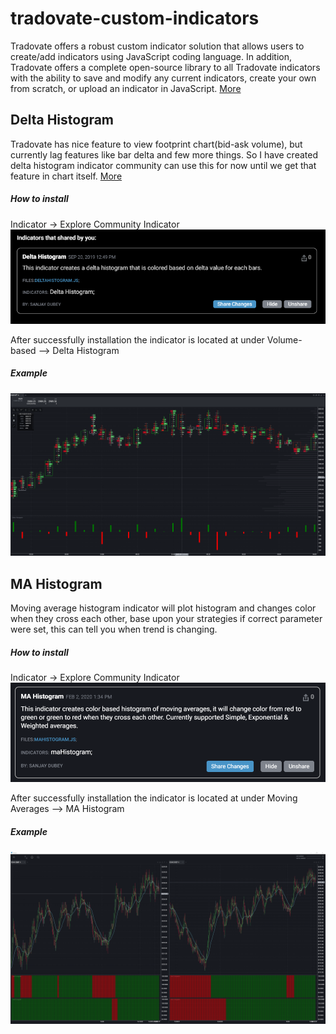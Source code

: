 # tradovate-custom-indicators
Tradovate  offers a robust custom indicator solution that allows users to create/add indicators using JavaScript coding language.  In addition, Tradovate offers a complete open-source library to all Tradovate indicators with the ability to save and modify any current indicators, create your own from scratch, or upload an indicator in JavaScript. [More](https://tradovate.zendesk.com/hc/en-us/articles/115011665727-How-do-I-use-custom-indicators-in-Tradovate-)

## Delta Histogram
Tradovate has nice feature to view footprint chart(bid-ask volume), but currently lag features like bar delta and few more things. So I have created delta histogram indicator community can use this for now until we get that feature in chart itself. [More](https://tradovate.zendesk.com/hc/en-us/community/posts/360000855987-Order-Flow-2-0?page=1)

##### How to install
Indicator -> Explore Community Indicator
![](img/delta_histogram_community_share.png)

After successfully installation the indicator is located at under Volume-based --> Delta Histogram
 
##### Example
![](img/delta_histogram.png)

## MA Histogram
Moving average histogram indicator will plot histogram and changes color when they cross each other, base upon your strategies if correct parameter were set, this can tell you when trend is changing.  

##### How to install
Indicator -> Explore Community Indicator
![](img/ma_histogram_community_share.png)

After successfully installation the indicator is located at under Moving Averages --> MA Histogram
 
##### Example
![](img/ma_histogram.png)

